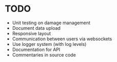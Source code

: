 # TODO

- Unit testing on damage management
- Document data upload
- Responsive layout
- Communication between users via websockets
- Use logger system (with log levels)
- Documentation for API
- Commentaries in source code
